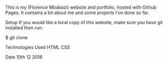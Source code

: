 This is my (Florence Mbabazi) website and portfolio, hosted with Github Pages. It contains a bit about me and some projects I've done so far.

Setup
If you would like a local copy of this website, make sure you have git installed then run:

$ git clone 

Technologies Used
HTML
CSS

Date 10th 12 2018